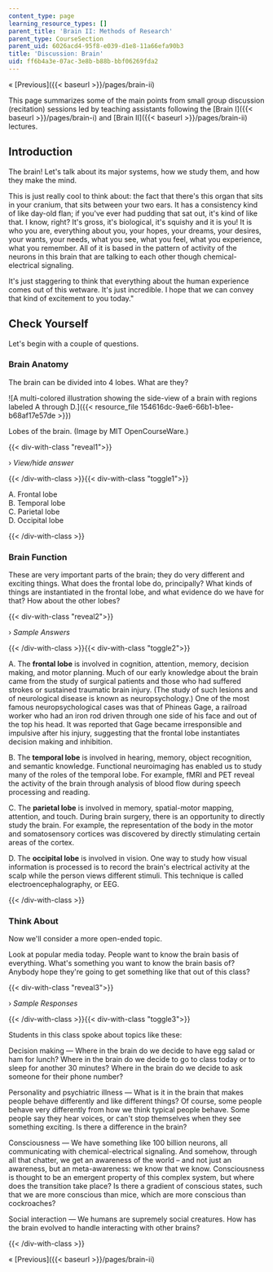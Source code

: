 ```yaml
---
content_type: page
learning_resource_types: []
parent_title: 'Brain II: Methods of Research'
parent_type: CourseSection
parent_uid: 6026acd4-95f8-e039-d1e8-11a66efa90b3
title: 'Discussion: Brain'
uid: ff6b4a3e-07ac-3e8b-b88b-bbf06269fda2
---
```


« [Previous]({{< baseurl >}}/pages/brain-ii)

This page summarizes some of the main points from small group discussion (recitation) sessions led by teaching assistants following the [Brain I]({{< baseurl >}}/pages/brain-i) and [Brain II]({{< baseurl >}}/pages/brain-ii) lectures.

Introduction
------------

The brain! Let's talk about its major systems, how we study them, and how they make the mind.

This is just really cool to think about: the fact that there's this organ that sits in your cranium, that sits between your two ears. It has a consistency kind of like day-old flan; if you've ever had pudding that sat out, it's kind of like that. I know, right? It's gross, it's biological, it's squishy and it is you! It is who you are, everything about you, your hopes, your dreams, your desires, your wants, your needs, what you see, what you feel, what you experience, what you remember. All of it is based in the pattern of activity of the neurons in this brain that are talking to each other though chemical-electrical signaling.

It's just staggering to think that everything about the human experience comes out of this wetware. It's just incredible. I hope that we can convey that kind of excitement to you today."

Check Yourself
--------------

Let's begin with a couple of questions.

### Brain Anatomy

The brain can be divided into 4 lobes. What are they?

![A multi-colored illustration showing the side-view of a brain with regions labeled A through D.]({{< resource_file 154616dc-9ae6-66b1-b1ee-b68af17e57de >}})

Lobes of the brain. (Image by MIT OpenCourseWare.)

{{< div-with-class "reveal1">}}

› _View/hide answer_

{{< /div-with-class >}}{{< div-with-class "toggle1">}}

A. Frontal lobe  
B. Temporal lobe  
C. Parietal lobe  
D. Occipital lobe

{{< /div-with-class >}}

### Brain Function

These are very important parts of the brain; they do very different and exciting things. What does the frontal lobe do, principally? What kinds of things are instantiated in the frontal lobe, and what evidence do we have for that? How about the other lobes?

{{< div-with-class "reveal2">}}

› _Sample Answers_

{{< /div-with-class >}}{{< div-with-class "toggle2">}}

A. The **frontal lobe** is involved in cognition, attention, memory, decision making, and motor planning. Much of our early knowledge about the brain came from the study of surgical patients and those who had suffered strokes or sustained traumatic brain injury. (The study of such lesions and of neurological disease is known as neuropsychology.) One of the most famous neuropsychological cases was that of Phineas Gage, a railroad worker who had an iron rod driven through one side of his face and out of the top his head. It was reported that Gage became irresponsible and impulsive after his injury, suggesting that the frontal lobe instantiates decision making and inhibition.

B. The **temporal lobe** is involved in hearing, memory, object recognition, and semantic knowledge. Functional neuroimaging has enabled us to study many of the roles of the temporal lobe. For example, fMRI and PET reveal the activity of the brain through analysis of blood flow during speech processing and reading.

C. The **parietal lobe** is involved in memory, spatial-motor mapping, attention, and touch. During brain surgery, there is an opportunity to directly study the brain. For example, the representation of the body in the motor and somatosensory cortices was discovered by directly stimulating certain areas of the cortex.

D. The **occipital lobe** is involved in vision. One way to study how visual information is processed is to record the brain's electrical activity at the scalp while the person views different stimuli. This technique is called electroencephalography, or EEG.

{{< /div-with-class >}}

### Think About

Now we'll consider a more open-ended topic.

Look at popular media today. People want to know the brain basis of everything. What's something you want to know the brain basis of? Anybody hope they're going to get something like that out of this class?

{{< div-with-class "reveal3">}}

› _Sample Responses_

{{< /div-with-class >}}{{< div-with-class "toggle3">}}

Students in this class spoke about topics like these:

Decision making — Where in the brain do we decide to have egg salad or ham for lunch? Where in the brain do we decide to go to class today or to sleep for another 30 minutes? Where in the brain do we decide to ask someone for their phone number?

Personality and psychiatric illness — What is it in the brain that makes people behave differently and like different things? Of course, some people behave very differently from how we think typical people behave. Some people say they hear voices, or can't stop themselves when they see something exciting. Is there a difference in the brain?

Consciousness — We have something like 100 billion neurons, all communicating with chemical-electrical signaling. And somehow, through all that chatter, we get an awareness of the world – and not just an awareness, but an meta-awareness: we know that we know. Consciousness is thought to be an emergent property of this complex system, but where does the transition take place? Is there a gradient of conscious states, such that we are more conscious than mice, which are more conscious than cockroaches?

Social interaction — We humans are supremely social creatures. How has the brain evolved to handle interacting with other brains?

{{< /div-with-class >}}

« [Previous]({{< baseurl >}}/pages/brain-ii)